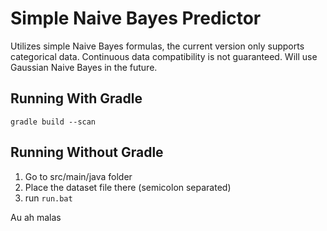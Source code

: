 # Simple Naive Bayes Predictor

Utilizes simple Naive Bayes formulas, the current version only supports categorical data. 
Continuous data compatibility is not guaranteed. Will use Gaussian Naive Bayes in the future.

## Running With Gradle

```
gradle build --scan
```

## Running Without Gradle

1. Go to src/main/java folder
2. Place the dataset file there (semicolon separated)
3. run `run.bat`

Au ah malas